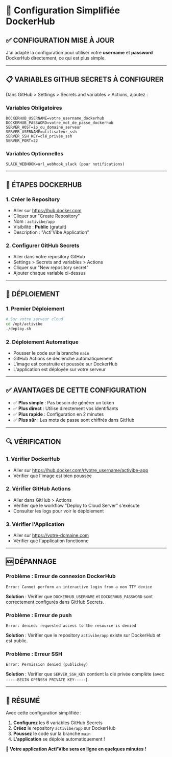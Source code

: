 # 🔧 Configuration Simplifiée DockerHub

## ✅ **CONFIGURATION MISE À JOUR**

J'ai adapté la configuration pour utiliser votre **username** et **password** DockerHub directement, ce qui est plus simple.

---

## 📋 **VARIABLES GITHUB SECRETS À CONFIGURER**

Dans GitHub > Settings > Secrets and variables > Actions, ajoutez :

### **Variables Obligatoires**
```
DOCKERHUB_USERNAME=votre_username_dockerhub
DOCKERHUB_PASSWORD=votre_mot_de_passe_dockerhub
SERVER_HOST=ip_ou_domaine_serveur
SERVER_USERNAME=utilisateur_ssh
SERVER_SSH_KEY=clé_privée_ssh
SERVER_PORT=22
```

### **Variables Optionnelles**
```
SLACK_WEBHOOK=url_webhook_slack (pour notifications)
```

---

## 🐳 **ÉTAPES DOCKERHUB**

### **1. Créer le Repository**
- Aller sur https://hub.docker.com
- Cliquer sur "Create Repository"
- Nom : `activibe/app`
- Visibilité : **Public** (gratuit)
- Description : "Acti'Vibe Application"

### **2. Configurer GitHub Secrets**
- Aller dans votre repository GitHub
- Settings > Secrets and variables > Actions
- Cliquer sur "New repository secret"
- Ajouter chaque variable ci-dessus

---

## 🚀 **DÉPLOIEMENT**

### **1. Premier Déploiement**
```bash
# Sur votre serveur cloud
cd /opt/activibe
./deploy.sh
```

### **2. Déploiement Automatique**
- Pousser le code sur la branche `main`
- GitHub Actions se déclenche automatiquement
- L'image est construite et poussée sur DockerHub
- L'application est déployée sur votre serveur

---

## ✅ **AVANTAGES DE CETTE CONFIGURATION**

- ✅ **Plus simple** : Pas besoin de générer un token
- ✅ **Plus direct** : Utilise directement vos identifiants
- ✅ **Plus rapide** : Configuration en 2 minutes
- ✅ **Plus sûr** : Les mots de passe sont chiffrés dans GitHub

---

## 🔍 **VÉRIFICATION**

### **1. Vérifier DockerHub**
- Aller sur https://hub.docker.com/r/votre_username/activibe-app
- Vérifier que l'image est bien poussée

### **2. Vérifier GitHub Actions**
- Aller dans GitHub > Actions
- Vérifier que le workflow "Deploy to Cloud Server" s'exécute
- Consulter les logs pour voir le déploiement

### **3. Vérifier l'Application**
- Aller sur https://votre-domaine.com
- Vérifier que l'application fonctionne

---

## 🆘 **DÉPANNAGE**

### **Problème : Erreur de connexion DockerHub**
```
Error: Cannot perform an interactive login from a non TTY device
```
**Solution** : Vérifier que `DOCKERHUB_USERNAME` et `DOCKERHUB_PASSWORD` sont correctement configurés dans GitHub Secrets.

### **Problème : Erreur de push**
```
Error: denied: requested access to the resource is denied
```
**Solution** : Vérifier que le repository `activibe/app` existe sur DockerHub et est public.

### **Problème : Erreur SSH**
```
Error: Permission denied (publickey)
```
**Solution** : Vérifier que `SERVER_SSH_KEY` contient la clé privée complète (avec `-----BEGIN OPENSSH PRIVATE KEY-----`).

---

## 🎯 **RÉSUMÉ**

Avec cette configuration simplifiée :

1. **Configurez** les 6 variables GitHub Secrets
2. **Créez** le repository `activibe/app` sur DockerHub
3. **Poussez** le code sur la branche `main`
4. **L'application** se déploie automatiquement !

**🚀 Votre application Acti'Vibe sera en ligne en quelques minutes !**
